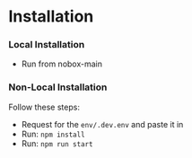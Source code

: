 # Installation

### Local Installation

-  Run from nobox-main

### Non-Local Installation

Follow these steps:

-  Request for the `env/.dev.env` and paste it in
-  Run: `npm install`
-  Run: `npm run start`
